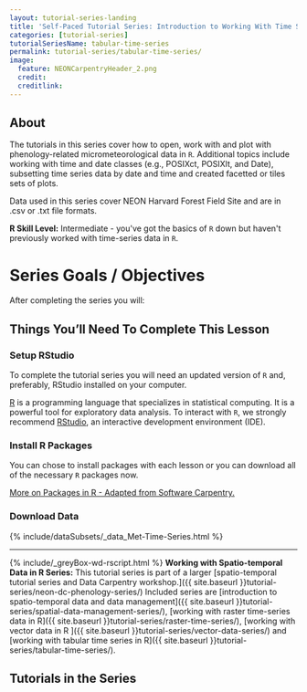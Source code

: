 ```yaml
---
layout: tutorial-series-landing
title: 'Self-Paced Tutorial Series: Introduction to Working With Time Series Data in Text Formats in R '
categories: [tutorial-series]
tutorialSeriesName: tabular-time-series
permalink: tutorial-series/tabular-time-series/
image:
  feature: NEONCarpentryHeader_2.png
  credit: 
  creditlink: 
---
```


## About
The tutorials in this series cover how to open, work with and plot with 
phenology-related micrometeorological data in `R`.  Additional topics include
working with time and date classes (e.g., POSIXct, POSIXlt, and Date), 
subsetting time series data by date and time and created facetted or tiles 
sets of plots.

Data used in this series cover NEON Harvard Forest Field Site and are in .csv
or .txt file formats. 

**R Skill Level:** Intermediate - you've got the basics of `R` down but haven't
previously worked with time-series data in `R`.

<div id="objectives" markdown="1">

# Series Goals / Objectives
After completing the series you will:


## Things You’ll Need To Complete This Lesson

### Setup RStudio
To complete the tutorial series you will need an updated version of `R` and,
 preferably, RStudio installed on your computer.

 <a href = "http://cran.r-project.org/">R</a> 
is a programming language that specializes in statistical computing. It is a 
powerful tool for exploratory data analysis. To interact with `R`, we strongly
recommend 
<a href="http://www.rstudio.com/">RStudio</a>,
an interactive development environment (IDE). 

### Install R Packages
You can chose to install packages with each lesson or you can download all 
of the necessary `R` packages now. 


[More on Packages in R - Adapted from Software Carpentry.]({{site.baseurl}}R/Packages-In-R/)


### Download Data

{% include/dataSubsets/_data_Met-Time-Series.html %}

*****

{% include/_greyBox-wd-rscript.html %}
**Working with Spatio-temporal Data in R Series:** This tutorial series is
part of a larger
[spatio-temporal tutorial series and Data Carpentry workshop.]({{ site.baseurl }}tutorial-series/neon-dc-phenology-series/)
Included series are
[introduction to spatio-temporal data and data management]({{ site.baseurl }}tutorial-series/spatial-data-management-series/),
[working with raster time-series data in R]({{ site.baseurl }}tutorial-series/raster-time-series/), 
[working with vector data in R ]({{ site.baseurl }}tutorial-series/vector-data-series/)
and
[working with tabular time series in R]({{ site.baseurl }}tutorial-series/tabular-time-series/).

</div> 

## Tutorials in the Series
